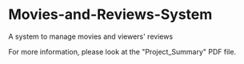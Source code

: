 # Movies-and-Reviews-System
A system to manage movies and viewers' reviews

For more information, please look at the "Project_Summary" PDF file.
